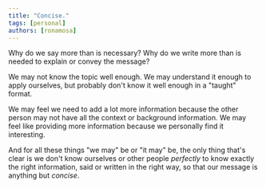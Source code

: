 ```yaml
---
title: "Concise."
tags: [personal]
authors: [ronamosa]
---
```


Why do we say more than is necessary? Why do we write more than is needed to explain or convey the message?

We may not know the topic well enough. We may understand it enough to apply ourselves, but probably don't know it well enough in a "taught" format.

We may feel we need to add a lot more information because the other person may not have all the context or background information. We may feel like providing more information because we personally find it interesting.

And for all these things "we may" be or "it may" be, the only thing that's clear is we don't know ourselves or other people _perfectly_ to know exactly the right information, said or written in the right way, so that our message is anything but _concise_.
